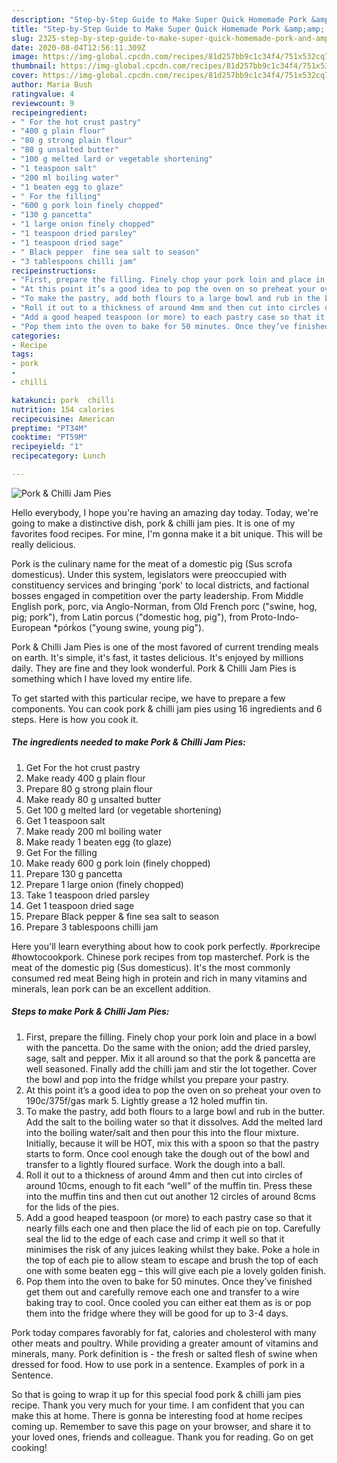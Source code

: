 ```yaml
---
description: "Step-by-Step Guide to Make Super Quick Homemade Pork &amp;amp; Chilli Jam Pies"
title: "Step-by-Step Guide to Make Super Quick Homemade Pork &amp;amp; Chilli Jam Pies"
slug: 2325-step-by-step-guide-to-make-super-quick-homemade-pork-and-amp-chilli-jam-pies
date: 2020-08-04T12:56:11.309Z
image: https://img-global.cpcdn.com/recipes/81d257bb9c1c34f4/751x532cq70/pork-chilli-jam-pies-recipe-main-photo.jpg
thumbnail: https://img-global.cpcdn.com/recipes/81d257bb9c1c34f4/751x532cq70/pork-chilli-jam-pies-recipe-main-photo.jpg
cover: https://img-global.cpcdn.com/recipes/81d257bb9c1c34f4/751x532cq70/pork-chilli-jam-pies-recipe-main-photo.jpg
author: Maria Bush
ratingvalue: 4
reviewcount: 9
recipeingredient:
- " For the hot crust pastry"
- "400 g plain flour"
- "80 g strong plain flour"
- "80 g unsalted butter"
- "100 g melted lard or vegetable shortening"
- "1 teaspoon salt"
- "200 ml boiling water"
- "1 beaten egg to glaze"
- " For the filling"
- "600 g pork loin finely chopped"
- "130 g pancetta"
- "1 large onion finely chopped"
- "1 teaspoon dried parsley"
- "1 teaspoon dried sage"
- " Black pepper  fine sea salt to season"
- "3 tablespoons chilli jam"
recipeinstructions:
- "First, prepare the filling. Finely chop your pork loin and place in a bowl with the pancetta. Do the same with the onion; add the dried parsley, sage, salt and pepper. Mix it all around so that the pork &amp; pancetta are well seasoned. Finally add the chilli jam and stir the lot together. Cover the bowl and pop into the fridge whilst you prepare your pastry."
- "At this point it’s a good idea to pop the oven on so preheat your oven to 190c/375f/gas mark 5. Lightly grease a 12 holed muffin tin."
- "To make the pastry, add both flours to a large bowl and rub in the butter. Add the salt to the boiling water so that it dissolves. Add the melted lard into the boiling water/salt and then pour this into the flour mixture. Initially, because it will be HOT, mix this with a spoon so that the pastry starts to form. Once cool enough take the dough out of the bowl and transfer to a lightly floured surface. Work the dough into a ball."
- "Roll it out to a thickness of around 4mm and then cut into circles of around 10cms, enough to fit each “well” of the muffin tin. Press these into the muffin tins and then cut out another 12 circles of around 8cms for the lids of the pies."
- "Add a good heaped teaspoon (or more) to each pastry case so that it nearly fills each one and then place the lid of each pie on top. Carefully seal the lid to the edge of each case and crimp it well so that it minimises the risk of any juices leaking whilst they bake. Poke a hole in the top of each pie to allow steam to escape and brush the top of each one with some beaten egg – this will give each pie a lovely golden finish."
- "Pop them into the oven to bake for 50 minutes. Once they’ve finished get them out and carefully remove each one and transfer to a wire baking tray to cool. Once cooled you can either eat them as is or pop them into the fridge where they will be good for up to 3-4 days."
categories:
- Recipe
tags:
- pork
- 
- chilli

katakunci: pork  chilli 
nutrition: 154 calories
recipecuisine: American
preptime: "PT34M"
cooktime: "PT59M"
recipeyield: "1"
recipecategory: Lunch

---
```



![Pork &amp; Chilli Jam Pies](https://img-global.cpcdn.com/recipes/81d257bb9c1c34f4/751x532cq70/pork-chilli-jam-pies-recipe-main-photo.jpg)

Hello everybody, I hope you're having an amazing day today. Today, we're going to make a distinctive dish, pork &amp; chilli jam pies. It is one of my favorites food recipes. For mine, I'm gonna make it a bit unique. This will be really delicious.

Pork is the culinary name for the meat of a domestic pig (Sus scrofa domesticus). Under this system, legislators were preoccupied with constituency services and bringing &#39;pork&#39; to local districts, and factional bosses engaged in competition over the party leadership. From Middle English pork, porc, via Anglo-Norman, from Old French porc (&#34;swine, hog, pig; pork&#34;), from Latin porcus (&#34;domestic hog, pig&#34;), from Proto-Indo-European *pórḱos (&#34;young swine, young pig&#34;).

Pork &amp; Chilli Jam Pies is one of the most favored of current trending meals on earth. It's simple, it's fast, it tastes delicious. It's enjoyed by millions daily. They are fine and they look wonderful. Pork &amp; Chilli Jam Pies is something which I have loved my entire life.


To get started with this particular recipe, we have to prepare a few components. You can cook pork &amp; chilli jam pies using 16 ingredients and 6 steps. Here is how you cook it.

<!--inarticleads1-->

##### The ingredients needed to make Pork &amp; Chilli Jam Pies:

1. Get  For the hot crust pastry
1. Make ready 400 g plain flour
1. Prepare 80 g strong plain flour
1. Make ready 80 g unsalted butter
1. Get 100 g melted lard (or vegetable shortening)
1. Get 1 teaspoon salt
1. Make ready 200 ml boiling water
1. Make ready 1 beaten egg (to glaze)
1. Get  For the filling
1. Make ready 600 g pork loin (finely chopped)
1. Prepare 130 g pancetta
1. Prepare 1 large onion (finely chopped)
1. Take 1 teaspoon dried parsley
1. Get 1 teaspoon dried sage
1. Prepare  Black pepper &amp; fine sea salt to season
1. Prepare 3 tablespoons chilli jam


Here you&#39;ll learn everything about how to cook pork perfectly. #porkrecipe #howtocookpork. Chinese pork recipes from top masterchef. Pork is the meat of the domestic pig (Sus domesticus). It&#39;s the most commonly consumed red meat Being high in protein and rich in many vitamins and minerals, lean pork can be an excellent addition. 

<!--inarticleads2-->

##### Steps to make Pork &amp; Chilli Jam Pies:

1. First, prepare the filling. Finely chop your pork loin and place in a bowl with the pancetta. Do the same with the onion; add the dried parsley, sage, salt and pepper. Mix it all around so that the pork &amp; pancetta are well seasoned. Finally add the chilli jam and stir the lot together. Cover the bowl and pop into the fridge whilst you prepare your pastry.
1. At this point it’s a good idea to pop the oven on so preheat your oven to 190c/375f/gas mark 5. Lightly grease a 12 holed muffin tin.
1. To make the pastry, add both flours to a large bowl and rub in the butter. Add the salt to the boiling water so that it dissolves. Add the melted lard into the boiling water/salt and then pour this into the flour mixture. Initially, because it will be HOT, mix this with a spoon so that the pastry starts to form. Once cool enough take the dough out of the bowl and transfer to a lightly floured surface. Work the dough into a ball.
1. Roll it out to a thickness of around 4mm and then cut into circles of around 10cms, enough to fit each “well” of the muffin tin. Press these into the muffin tins and then cut out another 12 circles of around 8cms for the lids of the pies.
1. Add a good heaped teaspoon (or more) to each pastry case so that it nearly fills each one and then place the lid of each pie on top. Carefully seal the lid to the edge of each case and crimp it well so that it minimises the risk of any juices leaking whilst they bake. Poke a hole in the top of each pie to allow steam to escape and brush the top of each one with some beaten egg – this will give each pie a lovely golden finish.
1. Pop them into the oven to bake for 50 minutes. Once they’ve finished get them out and carefully remove each one and transfer to a wire baking tray to cool. Once cooled you can either eat them as is or pop them into the fridge where they will be good for up to 3-4 days.


Pork today compares favorably for fat, calories and cholesterol with many other meats and poultry. While providing a greater amount of vitamins and minerals, many. Pork definition is - the fresh or salted flesh of swine when dressed for food. How to use pork in a sentence. Examples of pork in a Sentence. 

So that is going to wrap it up for this special food pork &amp; chilli jam pies recipe. Thank you very much for your time. I am confident that you can make this at home. There is gonna be interesting food at home recipes coming up. Remember to save this page on your browser, and share it to your loved ones, friends and colleague. Thank you for reading. Go on get cooking!
